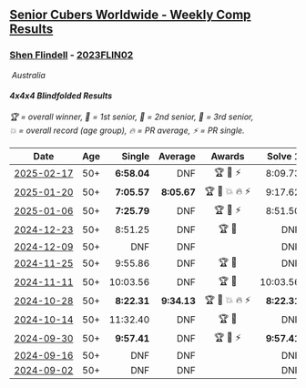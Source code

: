 <style>table {white-space: nowrap;}</style>
<link rel="stylesheet" type="text/css" href="/scw-comp/css/flags.css" />

## [Senior Cubers Worldwide - Weekly Comp Results](/scw-comp/results/)
### [Shen Flindell](README.md) - [2023FLIN02](https://www.worldcubeassociation.org/persons/2023FLIN02?event=444bf)

<i class="flag flag-AU" />&nbsp;Australia

#### 4x4x4 Blindfolded Results

<span style="white-space: nowrap;">🏆 = overall winner</span>, <span style="white-space: nowrap;">🥇 = 1st senior</span>, <span style="white-space: nowrap;">🥈 = 2nd senior</span>, <span style="white-space: nowrap;">🥉 = 3rd senior</span>, <span style="white-space: nowrap;">💥 = overall record (age group)</span>, <span style="white-space: nowrap;">🔥 = PR average</span>, <span style="white-space: nowrap;">⚡ = PR single</span>.

| Date | Age | Single | Average | Awards | Solve 1 | Solve 2 | Solve 3 | Video |
| :--: | :--: | --: | --: | :--: | --: | --: | --: | :-- |
| [2025-02-17](../../results/2025-02-17/444bf.md) | 50+ | **6:58.04** | DNF | 🏆 🥇 ⚡ | 8:09.73 | DNF | **6:58.04** | [Desktop](https://www.facebook.com/745394767/videos/631399412818858) / [Mobile](https://m.facebook.com/745394767/videos/631399412818858) |
| [2025-01-20](../../results/2025-01-20/444bf.md) | 50+ | **7:05.57** | **8:05.67** | 🏆 🥇 💥 🔥 ⚡ | 9:17.62 | 7:53.81 | **7:05.57** | [Desktop](https://www.facebook.com/745394767/videos/636282478902918) / [Mobile](https://m.facebook.com/745394767/videos/636282478902918) |
| [2025-01-06](../../results/2025-01-06/444bf.md) | 50+ | **7:25.79** | DNF | 🏆 🥇 ⚡ | 8:51.50 | **7:25.79** | DNF | [Desktop](https://www.facebook.com/745394767/videos/479985725123574) / [Mobile](https://m.facebook.com/745394767/videos/479985725123574) |
| [2024-12-23](../../results/2024-12-23/444bf.md) | 50+ | 8:51.25 | DNF | 🏆 🥇 | DNF | DNF | 8:51.25 | [Desktop](https://www.facebook.com/745394767/videos/2806564949518221) / [Mobile](https://m.facebook.com/745394767/videos/2806564949518221) |
| [2024-12-09](../../results/2024-12-09/444bf.md) | 50+ | DNF | DNF |  | DNF | DNF | DNF | [Desktop](https://www.facebook.com/events/553095514206807/permalink/555675277282164) / [Mobile](https://m.facebook.com/events/553095514206807?view=permalink&id=555675277282164) |
| [2024-11-25](../../results/2024-11-25/444bf.md) | 50+ | 9:55.86 | DNF | 🏆 🥇 | DNF | DNF | 9:55.86 | [Desktop](https://www.facebook.com/events/1082790186973276/permalink/1083544890231139) / [Mobile](https://m.facebook.com/events/1082790186973276?view=permalink&id=1083544890231139) |
| [2024-11-11](../../results/2024-11-11/444bf.md) | 50+ | 10:03.56 | DNF | 🏆 🥇 | 10:03.56 | DNF | DNF | [Desktop](https://www.facebook.com/745394767/videos/1309298773534995) / [Mobile](https://m.facebook.com/745394767/videos/1309298773534995) |
| [2024-10-28](../../results/2024-10-28/444bf.md) | 50+ | **8:22.31** | **9:34.13** | 🏆 🥇 💥 🔥 ⚡ | **8:22.31** | 10:37.57 | 9:42.52 | [Desktop](https://www.facebook.com/745394767/videos/1701401697383344) / [Mobile](https://m.facebook.com/745394767/videos/1701401697383344) |
| [2024-10-14](../../results/2024-10-14/444bf.md) | 50+ | 11:32.40 | DNF | 🏆 🥇 | DNF | DNF | 11:32.40 | [Desktop](https://www.facebook.com/745394767/videos/2310454392621107) / [Mobile](https://m.facebook.com/745394767/videos/2310454392621107) |
| [2024-09-30](../../results/2024-09-30/444bf.md) | 50+ | **9:57.41** | DNF | 🏆 🥇 ⚡ | **9:57.41** | DNF | DNF | [Desktop](https://www.facebook.com/745394767/videos/910810047614972) / [Mobile](https://m.facebook.com/745394767/videos/910810047614972) |
| [2024-09-16](../../results/2024-09-16/444bf.md) | 50+ | DNF | DNF |  | DNF | DNF | DNF | [Desktop](https://www.facebook.com/745394767/videos/412811598179461) / [Mobile](https://m.facebook.com/745394767/videos/412811598179461) |
| [2024-09-02](../../results/2024-09-02/444bf.md) | 50+ | DNF | DNF |  | DNF | DNF | DNF | [Desktop](https://www.facebook.com/745394767/videos/1910912052727566) / [Mobile](https://m.facebook.com/745394767/videos/1910912052727566) |


<!-- Global site tag (gtag.js) - Google Analytics -->
<script async src="https://www.googletagmanager.com/gtag/js?id=UA-86348435-3"></script>
<script>window.dataLayer = window.dataLayer || []; function gtag() {dataLayer.push(arguments);} gtag('js', new Date()); gtag('config', 'UA-86348435-3');</script>
